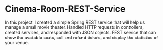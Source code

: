 # Cinema-Room-REST-Service

In this project, I created a simple Spring REST service that will help us manage a small movie theater.
Handled HTTP requests in controllers, created services, and responded with JSON objects.
REST service that can show the available seats, sell and refund tickets, and display the statistics of your venue.
